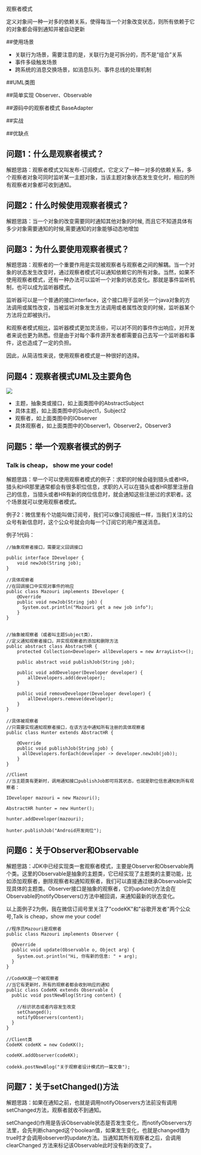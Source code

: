 观察者模式

定义对象间一种一对多的依赖关系，使得每当一个对象改变状态，则所有依赖于它的对象都会得到通知并被自动更新

##使用场景
- 关联行为场景，需要注意的是，关联行为是可拆分的，而不是“组合”关系
- 事件多级触发场景
- 跨系统的消息交换场景，如消息队列、事件总线的处理机制

##UML类图

##简单实现
Observer、Observable

##源码中的观察者模式
BaseAdapter

##实战

##优缺点


## 问题1：什么是观察者模式？

解题思路：观察者模式又叫发布-订阅模式，它定义了一种一对多的依赖关系，多个观察者对象可同时监听某一主题对象，当该主题对象状态发生变化时，相应的所有观察者对象都可收到通知。

## 问题2：什么时候使用观察者模式？

解题思路：当一个对象的改变需要同时通知其他对象的时候, 而且它不知道具体有多少对象需要通知的时候,需要通知的对象能够动态地增加

## 问题3：为什么要使用观察者模式？

解题思路：观察者的一个重要作用是实现被观察者与观察者之间的解耦。当一个对象的状态发生改变时，通过观察者模式可以通知依赖它的所有对象。当然，如果不使用观察者模式，还有一种办法可以监听一个对象的状态变化。那就是事件监听机制，也可以成为监听器模式。

监听器可以是一个普通的接口interface，这个接口用于监听另一个java对象的方法调用或属性改变，当被监听对象发生方法调用或者属性改变的时候，监听器某个方法将立即被执行。

和观察者模式相比，监听器模式更加灵活些，可以对不同的事件作出响应，对开发者来说也更为熟悉。但是由于对每个事件源开发者都需要自己去写一个监听器和事件，这也造成了一定的负担。


因此，从简洁性来说，使用观察者模式是一种很好的选择。

## 问题4：观察者模式UML及主要角色

<img src="http://www.jasongj.com/img/designpattern/observer/observer.png?_=5576450"/>

- 主题，抽象类或接口，如上面类图中的AbstractSubject
- 具体主题，如上面类图中的Subject1，Subject2
- 观察者，如上面类图中的IObserver
- 具体观察者，如上面类图中的Observer1，Observer2，Observer3

## 问题5：举一个观察者模式的例子

### Talk is cheap， show me your code!

 
解题思路：举一个可以使用观察者模式的例子：求职的时候会碰到猎头或者HR，猎头和HR那里通常都会有很多职位信息，求职的人可以在猎头或者HR那里注册自己的信息，当猎头或者HR有新的岗位信息时，就会通知这些注册过的求职者。这个场景就可以使用观察者模式。

例子2：微信里有个功能叫做订阅号，我们可以像订阅报纸一样，当我们关注的公众号有新信息时，这个公众号就会向每一个订阅它的用户推送消息。

例子1代码：

```
//抽象观察者接口，需要定义回调接口

public interface IDeveloper {
    void newJob(String job);
}

//具体观察者
//在回调接口中实现对事件的响应
public class Mazouri implements IDeveloper {
    @Override
    public void newJob(String job) {
      System.out.println("Mazouri get a new job info");
    }
}


//抽象被观察者（或者叫主题Subject类），
//定义通知观察者接口，并实现观察者的添加和删除方法
public abstract class AbstractHR {
    protected Collection<Developer> allDevelopers = new ArrayList<>();
    
    public abstract void publishJob(String job);
    
    public void addDeveloper(Developer developer) {
        allDevelopers.add(developer);
    }
    
    public void removeDeveloper(Developer developer) {
        allDevelopers.remove(developer);
    }
}

//具体被观察者
//只需要实现通知观察者接口，在该方法中通知所有注册的具体观察者
public class Hunter extends AbstractHR {
    
    @Override
    public void publishJob(String job) {
      allDevelopers.forEach(developer -> developer.newJob(job));
    } 
}

//Client
//当主题类有更新时，调用通知接口publishJob即可将其状态，也就是职位信息通知到所有观察者：

IDeveloper mazouri = new Mazouri();

AbstractHR hunter = new Hunter();

hunter.addDeveloper(mazouri);

hunter.publishJob("Android开发岗位");

```

## 问题6：关于Observer和Observable

解题思路：JDK中已经实现类一套观察者模式，主要是Observer和Observable两个类。这里的Observable是抽象的主题类，它已经实现了主题类的主要功能，比如添加观察者，删除观察者和通知观察者，我们可以直接通过继承Observable实现具体的主题类。Observer接口是抽象的观察者，它的update()方法会在Observable的notifyObservers()方法中被回调，来通知最新的状态变化。

以上面例子2为例，我在微信订阅号里关注了"codeKK"和"谷歌开发者"两个公众号,Talk is cheap，show me your code!

```
//程序员Mazouri是观察者
public class Mazouri implements Observer {
  
  @Override
  public void update(Observable o, Object arg) {
    System.out.println("Hi, 你有新的信息: " + arg);
  }
}

//CodeKK是一个被观察者
//当它有更新时，所有的观察者都会收到响应的通知
public class CodeKK extends Observable {
  public void postNewBlog(String content) {
    
    //标识状态或者内容发生改变
    setChanged();
    notifyObservers(content);
  }
}

//Client类
CodeKK codeKK = new CodeKK();

codeKK.addObserver(codeKK);

codekk.postNewBlog("关于观察者设计模式的一篇文章");

```

## 问题7：关于setChanged()方法

解题思路：如果在通知之前，也就是调用notifyObservers方法前没有调用setChanged方法，观察者就收不到通知。

setChanged()作用是告诉Observable状态是否发生变化，而notifyObservers方法里，会先判断changed这个boolean值，如果发生变化，也就是changed值为true时才会调用observer的update方法。当通知其所有观察者之后，会调用clearChanged 方法来标记该Observable此时没有新的改变了。







